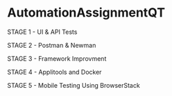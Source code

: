 # AutomationAssignmentQT

STAGE 1 - UI & API Tests 

STAGE 2 - Postman & Newman 

STAGE 3 - Framework Improvment 

STAGE 4 - Applitools and Docker

STAGE 5 - Mobile Testing Using BrowserStack
